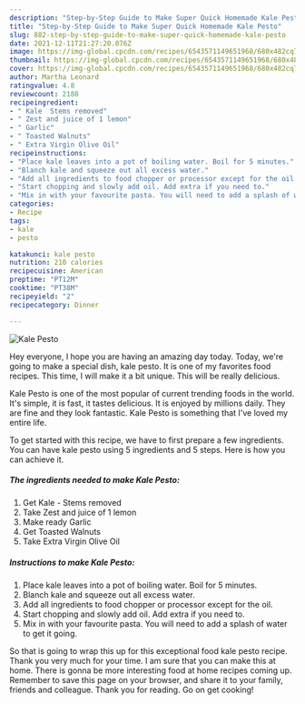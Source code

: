 ```yaml
---
description: "Step-by-Step Guide to Make Super Quick Homemade Kale Pesto"
title: "Step-by-Step Guide to Make Super Quick Homemade Kale Pesto"
slug: 882-step-by-step-guide-to-make-super-quick-homemade-kale-pesto
date: 2021-12-11T21:27:20.076Z
image: https://img-global.cpcdn.com/recipes/6543571149651968/680x482cq70/kale-pesto-recipe-main-photo.jpg
thumbnail: https://img-global.cpcdn.com/recipes/6543571149651968/680x482cq70/kale-pesto-recipe-main-photo.jpg
cover: https://img-global.cpcdn.com/recipes/6543571149651968/680x482cq70/kale-pesto-recipe-main-photo.jpg
author: Martha Leonard
ratingvalue: 4.8
reviewcount: 2188
recipeingredient:
- " Kale  Stems removed"
- " Zest and juice of 1 lemon"
- " Garlic"
- " Toasted Walnuts"
- " Extra Virgin Olive Oil"
recipeinstructions:
- "Place kale leaves into a pot of boiling water. Boil for 5 minutes."
- "Blanch kale and squeeze out all excess water."
- "Add all ingredients to food chopper or processor except for the oil."
- "Start chopping and slowly add oil. Add extra if you need to."
- "Mix in with your favourite pasta. You will need to add a splash of water to get it going."
categories:
- Recipe
tags:
- kale
- pesto

katakunci: kale pesto 
nutrition: 210 calories
recipecuisine: American
preptime: "PT12M"
cooktime: "PT38M"
recipeyield: "2"
recipecategory: Dinner

---
```



![Kale Pesto](https://img-global.cpcdn.com/recipes/6543571149651968/680x482cq70/kale-pesto-recipe-main-photo.jpg)

Hey everyone, I hope you are having an amazing day today. Today, we're going to make a special dish, kale pesto. It is one of my favorites food recipes. This time, I will make it a bit unique. This will be really delicious.



Kale Pesto is one of the most popular of current trending foods in the world. It's simple, it is fast, it tastes delicious. It is enjoyed by millions daily. They are fine and they look fantastic. Kale Pesto is something that I've loved my entire life.


To get started with this recipe, we have to first prepare a few ingredients. You can have kale pesto using 5 ingredients and 5 steps. Here is how you can achieve it.

<!--inarticleads1-->

##### The ingredients needed to make Kale Pesto:

1. Get  Kale - Stems removed
1. Take  Zest and juice of 1 lemon
1. Make ready  Garlic
1. Get  Toasted Walnuts
1. Take  Extra Virgin Olive Oil




<!--inarticleads2-->

##### Instructions to make Kale Pesto:

1. Place kale leaves into a pot of boiling water. Boil for 5 minutes.
1. Blanch kale and squeeze out all excess water.
1. Add all ingredients to food chopper or processor except for the oil.
1. Start chopping and slowly add oil. Add extra if you need to.
1. Mix in with your favourite pasta. You will need to add a splash of water to get it going.




So that is going to wrap this up for this exceptional food kale pesto recipe. Thank you very much for your time. I am sure that you can make this at home. There is gonna be more interesting food at home recipes coming up. Remember to save this page on your browser, and share it to your family, friends and colleague. Thank you for reading. Go on get cooking!
